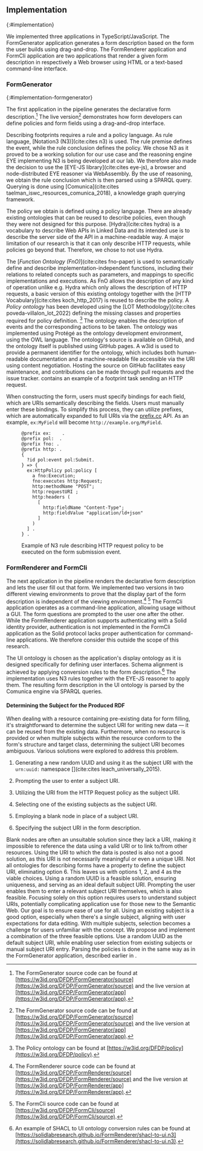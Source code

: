 ## Implementation
{:#implementation}

We implemented three applications in TypeScript/JavaScript.
The FormGenerator application generates a form description based on the form the user builds using drag-and-drop.
The FormRenderer application and FormCli application are two applications that render a given form description in respectively a Web browser using HTML or a text-based command-line interface.

### FormGenerator
{:#implementation-formgenerator}

The first application in the pipeline generates the declarative form description.[^ImplementationFormGenerator]
The live version[^ImplementationFormGenerator] demonstrates how form developers can define policies and form fields using a drag-and-drop interface.

[^ImplementationFormGenerator]: The FormGenerator source code can be found at [https://w3id.org/DFDP/FormGenerator/source](https://w3id.org/DFDP/FormGenerator/source) and the live version at [https://w3id.org/DFDP/FormGenerator/app](https://w3id.org/DFDP/FormGenerator/app).

Describing footprints requires a rule and a policy language.
As rule language, [Notation3 (N3)](cite:cites n3) is used.
The rule premise defines the event, while the rule conclusion defines the policy.
We chose N3 as it proved to be a working solution for our use case and the reasoning engine EYE implementing N3 is being developed at our lab.
We therefore also made the decision to use the [EYE-JS library](cite:cites eye-js), a browser and node-distributed EYE reasoner via WebAssembly.
By the use of reasoning, we obtain the rule conclusion which is then parsed using a SPARQL query.
Querying is done using [Comunica](cite:cites taelman_iswc_resources_comunica_2018), a knowledge graph querying framework.

The policy we obtain is defined using a policy language.
There are already existing ontologies that can be reused to describe policies, even though they were not designed for this purpose.
[Hydra](cite:cites hydra) is a vocabulary to describe Web APIs in Linked Data and its intended use is to describe the server side of the API in a machine-readable way.
A major limitation of our research is that it can only describe HTTP requests, while policies go beyond that.
Therefore, we chose to not use Hydra.

The [_Function Ontology (FnO)_](cite:cites fno-paper) is used to semantically define and describe implementation-independent functions, including their relations to related concepts such as parameters, and mappings to specific implementations and executions.
As FnO allows the description of any kind of operation unlike e.g. Hydra which only allows the description of HTTP requests, a basic version of this existing ontology together with the [HTTP Vocabulary](cite:cites koch_http_2017) is reused to describe the policy.
A *Policy ontology* has been developed using the [LOT Methodology](cite:cites poveda-villalon_lot_2022) defining the missing classes and properties required for policy definition. [^PolicyOntology]
The ontology enables the description of events and the corresponding actions to be taken.
The ontology was implemented using Protégé as the ontology development environment, using the OWL language.
The ontology's source is available on GitHub, and the ontology itself is published using GitHub pages. 
A w3id is used to provide a permanent identifier for the ontology, which includes both human-readable documentation and a machine-readable file accessible via the URI using content negotiation.
Hosting the source on GitHub facilitates easy maintenance, and contributions can be made through pull requests and the issue tracker.
[](#lst:n3-form-policies-example) contains an example of a footprint task sending an HTTP request.

[^PolicyOntology]: The Policy ontology can be found at [https://w3id.org/DFDP/policy](https://w3id.org/DFDP/policy).

When constructing the form, users must specify bindings for each field, which are URIs semantically describing the fields.
Users must manually enter these bindings. To simplify this process, they can utilize prefixes, which are automatically expanded to full URIs via the [prefix.cc](https://prefix.cc) API.
As an example, `ex:MyField` will become `http://example.org/MyField`.

<figure id="lst:n3-form-policies-example" class="listing halfwidth">
<pre><code>@prefix ex:   <http://example.org/> .
@prefix pol: <https://w3id.org/DFDP/policy#> .
@prefix fno: <https://w3id.org/function/ontology#>.
@prefix http: <http://www.w3.org/2011/http#>.
{
  ?id pol:event pol:Submit.
} => {
  ex:HttpPolicy pol:policy [
    a fno:Execution;
    fno:executes http:Request;
    http:methodName "POST";
    http:requestURI <https://httpbin.org/post>;
    http:headers (
      [
        http:fieldName "Content-Type";
        http:fieldValue "application/ld+json"
      ]
    )
  ] .
} .
</code></pre>
<figcaption markdown="block">
Example of N3 rule describing HTTP request policy to be executed on the form submission event.
</figcaption>
</figure>


### FormRenderer and FormCli

The next application in the pipeline renders the declarative form description and lets the user fill out that form.
We implemented two versions in two different viewing environments to prove that the display part of the form description is independent of the viewing environment.[^ImplementationFormRenderer] [^ImplementationFormCli]
The FormCli application operates as a command-line application, allowing usage without a GUI.
The form questions are prompted to the user one after the other.
While the FormRenderer application supports authenticating with a Solid identity provider, authentication is not implemented in the FormCli application as the Solid protocol lacks proper authentication for command-line applications.
We therefore consider this outside the scope of this research.

[^ImplementationFormRenderer]: The FormRenderer source code can be found at [https://w3id.org/DFDP/FormRenderer/source](https://w3id.org/DFDP/FormRenderer/source) and the live version at [https://w3id.org/DFDP/FormRenderer/app](https://w3id.org/DFDP/FormRenderer/app).
[^ImplementationFormCli]: The FormCli source code can be found at [https://w3id.org/DFDP/FormCli/source](https://w3id.org/DFDP/FormCli/source).

The UI ontology is chosen as the application's display ontology as it is designed specifically for defining user interfaces.
Schema alignment is achieved by applying conversion rules to the form description.[^ConversionRulesExample]
The implementation uses N3 rules together with the EYE-JS reasoner to apply them.
The resulting form description in the UI ontology is parsed by the Comunica engine via SPARQL queries.

[^ConversionRulesExample]: An example of SHACL to UI ontology conversion rules can be found at [https://solidlabresearch.github.io/FormRenderer/shacl-to-ui.n3](https://solidlabresearch.github.io/FormRenderer/shacl-to-ui.n3).

#### Determining the Subject for the Produced RDF

When dealing with a resource containing pre-existing data for form filling, it's straightforward to determine the subject URI for writing new data — it can be reused from the existing data.
Furthermore, when no resource is provided or when multiple subjects within the resource conform to the form's structure and target class, determining the subject URI becomes ambiguous.
Various solutions were explored to address this problem.

1. Generating a new random UUID and using it as the subject URI with the `urn:uuid:` namespace [](cite:cites leach_universally_2015).

2. Prompting the user to enter a subject URI.

3. Utilizing the URI from the HTTP Request policy as the subject URI.

4. Selecting one of the existing subjects as the subject URI.

5. Employing a blank node in place of a subject URI.

6. Specifying the subject URI in the form description.

Blank nodes are often an unsuitable solution since they lack a URI, making it impossible to reference the data using a valid URI or to link to/from other resources.
Using the URI to which the data is posted is also not a good solution, as this URI is not necessarily meaningful or even a unique URI.
Not all ontologies for describing forms have a property to define the subject URI, eliminating option 6.
This leaves us with options 1, 2, and 4 as the viable choices.
Using a random UUID is a feasible solution, ensuring uniqueness, and serving as an ideal default subject URI.
Prompting the user enables them to enter a relevant subject URI themselves, which is also feasible.
Focusing solely on this option requires users to understand subject URIs, potentially complicating application use for those new to the Semantic Web. Our goal is to ensure ease of use for all.
Using an existing subject is a good option, especially when there's a single subject, aligning with user expectations for data editing.
With multiple subjects, selection becomes a challenge for users unfamiliar with the concept.
We propose and implement a combination of the three feasible options.
Use a random UUID as the default subject URI, while enabling user selection from existing subjects or manual subject URI entry.
Parsing the policies is done in the same way as in the FormGenerator application, described earlier in [](#implementation-formgenerator).
